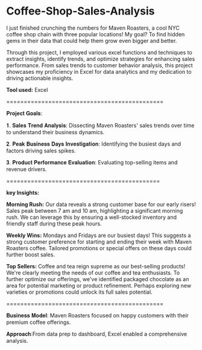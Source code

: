 # Coffee-Shop-Sales-Analysis

I just finished crunching the numbers for Maven Roasters, a cool NYC coffee shop chain with three popular locations! My goal? To find hidden gems in their data that could help them grow even bigger and better.

Through this project, I employed various excel functions and techniques to extract insights, identify trends, and optimize strategies for enhancing sales performance. From sales trends to customer behavior analysis, this project showcases my proficiency in Excel for data analytics and my dedication to driving actionable insights.

**Tool used:** Excel

=============================================


𝐏𝐫𝐨𝐣𝐞𝐜𝐭 𝐆𝐨𝐚𝐥𝐬:

𝟏. 𝐒𝐚𝐥𝐞𝐬 𝐓𝐫𝐞𝐧𝐝 𝐀𝐧𝐚𝐥𝐲𝐬𝐢𝐬: Dissecting Maven Roasters' sales trends over time to understand their business dynamics.

𝟐. 𝐏𝐞𝐚𝐤 𝐁𝐮𝐬𝐢𝐧𝐞𝐬𝐬 𝐃𝐚𝐲𝐬 𝐈𝐧𝐯𝐞𝐬𝐭𝐢𝐠𝐚𝐭𝐢𝐨𝐧: Identifying the busiest days and factors driving sales spikes.

𝟑. 𝐏𝐫𝐨𝐝𝐮𝐜𝐭 𝐏𝐞𝐫𝐟𝐨𝐫𝐦𝐚𝐧𝐜𝐞 𝐄𝐯𝐚𝐥𝐮𝐚𝐭𝐢𝐨𝐧: Evaluating top-selling items and revenue drivers.


============================================

**key Insights:**

**Morning Rush:** Our data reveals a strong customer base for our early risers! Sales peak between 7 am and 10 am, highlighting a significant morning rush. We can leverage this by ensuring a well-stocked inventory and friendly staff during these peak hours.

**Weekly Wins:** Mondays and Fridays are our busiest days! This suggests a strong customer preference for starting and ending their week with Maven Roasters coffee. Tailored promotions or special offers on these days could further boost sales.

**Top Sellers:** Coffee and tea reign supreme as our best-selling products! We're clearly meeting the needs of our coffee and tea enthusiasts. To further optimize our offerings, we've identified packaged chocolate as an area for potential marketing or product refinement. Perhaps exploring new varieties or promotions could unlock its full sales potential.

=============================================


𝐁𝐮𝐬𝐢𝐧𝐞𝐬𝐬 𝐌𝐨𝐝𝐞𝐥: Maven Roasters focused on happy customers with their premium coffee offerings.

𝐀𝐩𝐩𝐫𝐨𝐚𝐜𝐡:From data prep to dashboard, Excel enabled a comprehensive analysis.
